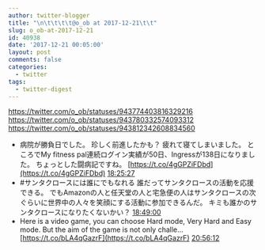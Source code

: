 ```yaml
---
author: twitter-blogger
title: "\n\t\t\t\t@o_ob at 2017-12-21\t\t"
slug: o_ob-at-2017-12-21
id: 40938
date: '2017-12-21 00:05:00'
layout: post
comments: false
categories:
  - twitter
tags:
  - twitter-digest
---
```


https://twitter.com/o_ob/statuses/943774403816329216 https://twitter.com/o_ob/statuses/943780332574093312 https://twitter.com/o_ob/statuses/943812342608834560  

*   病院が勝負日でした。 珍しく前進したかも？ 疲れて寝てしまいました。 ところでMy fitness pal連続ログイン実績が50日、Ingressが138日になりました。 ちょっとした闘病記ですね。 [https://t.co/4gGPZiFDbd](https://t.co/4gGPZiFDbd) [18:25:27](https://twitter.com/o_ob/statuses/943774403816329216)
*   #サンタクロースには誰にでもなれる 誰だってサンタクロースの活動を応援できる。 でもAmazonの人と任天堂の人と宅急便の人はサンタクロースの次ぐらいに世界中の人々を笑顔にする活動に参加できるんだ。 キミも誰かのサンタクロースになりたくないかい？ [18:49:00](https://twitter.com/o_ob/statuses/943780332574093312)
*   Here is a video game, you can choose Hard mode, Very Hard and Easy mode. But the aim of the game is not only challe… [https://t.co/bLA4qGazrF](https://t.co/bLA4qGazrF) [20:56:12](https://twitter.com/o_ob/statuses/943812342608834560)